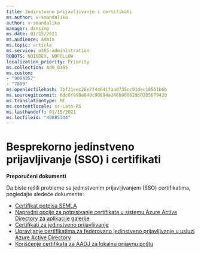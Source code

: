 ```yaml
---
title: Jedinstveno prijavljivanje i certifikati
ms.author: v-smandalika
author: v-smandalika
manager: dansimp
ms.date: 01/15/2021
ms.audience: Admin
ms.topic: article
ms.service: o365-administration
ROBOTS: NOINDEX, NOFOLLOW
localization_priority: Priority
ms.collection: Adm_O365
ms.custom:
- "9004357"
- "7809"
ms.openlocfilehash: 7bf21eec26e7f44641faa0735cc91dec10551b6b
ms.sourcegitcommit: 6dc6f999e840c90694a246b90062950205679420
ms.translationtype: MT
ms.contentlocale: sr-Latn-RS
ms.lasthandoff: 01/15/2021
ms.locfileid: "49885344"
---
```

# <a name="seamless-single-sign-on-sso-and-certificates"></a>Besprekorno jedinstveno prijavljivanje (SSO) i certifikati

**Preporučeni dokumenti**

Da biste rešili probleme sa jedinstvenim prijavljivanjem (SSO) certifikatima, pogledajte sledeće dokumente:

- [Certifikat potpisa SEMLA](https://docs.microsoft.com/azure/active-directory/manage-apps/configure-saml-single-sign-on#saml-signing-certificate)
- [Napredni opcije za potpisivanje certifikata u sistemu Azure Active Directory za aplikacije galerije](https://docs.microsoft.com/azure/active-directory/manage-apps/certificate-signing-options)
- [Certifikati za jedinstveno prijavljivanje](https://docs.microsoft.com/microsoft-365/enterprise/plan-for-third-party-ssl-certificates)
- [Upravljanje certifikatima za federovano jedinstveno prijavljivanje u usluzi Azure Active Directory](https://docs.microsoft.com/azure/active-directory/manage-apps/manage-certificates-for-federated-single-sign-on)
- [Korišćenje certifikata za AADJ za lokalnu prijavnu poštu](https://docs.microsoft.com/windows/security/identity-protection/hello-for-business/hello-hybrid-aadj-sso-cert)
